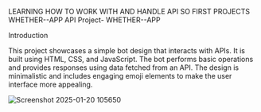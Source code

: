 LEARNING HOW TO WORK WITH  AND HANDLE API  SO FIRST PROJECTS WHETHER--APP
API Project- WHETHER--APP


Introduction

This project showcases a simple bot design that interacts with APIs. It is built using HTML, CSS, and JavaScript. The bot performs basic operations and provides responses using data fetched from an API. The design is minimalistic and includes engaging emoji elements to make the user interface more appealing.

![Screenshot 2025-01-20 105650](https://github.com/user-attachments/assets/e595f4aa-732a-497e-8a56-0635b6ef1883)
